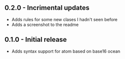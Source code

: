 ## 0.2.0 - Incrimental updates
* Adds rules for some new clases I hadn't seen before
* Adds a screenshot to the readme

## 0.1.0 - Initial release
* Adds syntax support for atom based on base16 ocean
